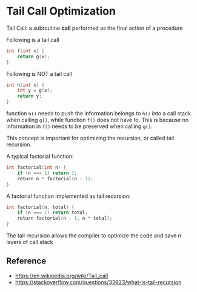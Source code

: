 # Tail Call Optimization

Tail Call: a subroutine **call** performed as the final action of a procedure

Following is a tail call

```cpp
int f(int x) {
    return g(x);
}
```

Following is NOT a tail call

```cpp
int h(int x) {
    int y = g(x);
    return y;
}
```

function `h()` needs to push the information belongs to `h()` into a call stack when calling `g()`, while function `f()` does not have to. This is because no information in `f()` needs to be preserved when calling `g()`.

This concept is important for optimizing the recursion, or called tail recursion.

A typical factorial function:

```cpp
int factorial(int n) {
    if (n === 1) return 1;
    return n * factorial(n - 1);
}
```

A factorial function implemented as tail recursion:

```cpp
int factorial(n, total) {
    if (n === 1) return total;
    return factorial(n - 1, n * total);
}
```

The tail recursion allows the compiler to optimize the code and save n layers of call stack

## Reference

* https://en.wikipedia.org/wiki/Tail_call
* https://stackoverflow.com/questions/33923/what-is-tail-recursion
